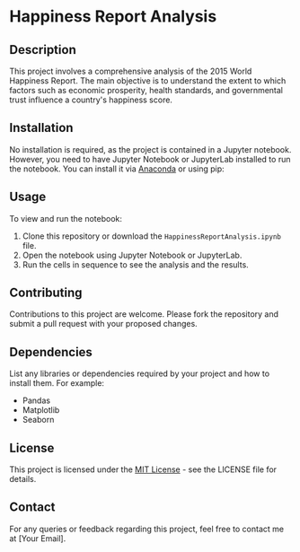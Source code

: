 # Happiness Report Analysis

## Description
This project involves a comprehensive analysis of the 2015 World Happiness Report. The main objective is to understand the extent to which factors such as economic prosperity, health standards, and governmental trust influence a country's happiness score.

## Installation
No installation is required, as the project is contained in a Jupyter notebook. However, you need to have Jupyter Notebook or JupyterLab installed to run the notebook. You can install it via [Anaconda](https://www.anaconda.com/products/individual) or using pip:


## Usage
To view and run the notebook:
1. Clone this repository or download the `HappinessReportAnalysis.ipynb` file.
2. Open the notebook using Jupyter Notebook or JupyterLab.
3. Run the cells in sequence to see the analysis and the results.

## Contributing
Contributions to this project are welcome. Please fork the repository and submit a pull request with your proposed changes.

## Dependencies
List any libraries or dependencies required by your project and how to install them. For example:

- Pandas
- Matplotlib
- Seaborn


## License
This project is licensed under the [MIT License](LICENSE.md) - see the LICENSE file for details.

## Contact
For any queries or feedback regarding this project, feel free to contact me at [Your Email].


